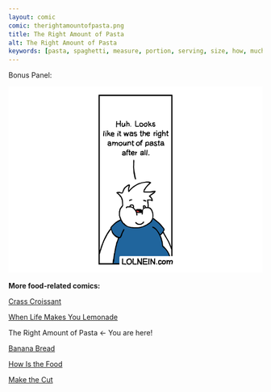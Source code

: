 ```yaml
---
layout: comic
comic: therightamountofpasta.png
title: The Right Amount of Pasta
alt: The Right Amount of Pasta
keywords: [pasta, spaghetti, measure, portion, serving, size, how, much, cooking, amount, right]
---
```


Bonus Panel:

![The Right Amount of Pasta Bonus](/images/therightamountofpasta_bonus.png)


__More food-related comics:__

[Crass Croissant](https://lolnein.com/2018/02/01/crasscroissant/)

[When Life Makes You Lemonade](https://lolnein.com/2019/08/29/whenlifemakesyoulemonade/)

The Right Amount of Pasta <- You are here!

[Banana Bread](https://lolnein.com/2019/09/18/bananabread/)

[How Is the Food](https://lolnein.com/2019/11/20/howisthefood/)

[Make the Cut](https://lolnein.com/2019/11/26/makethecut/)

